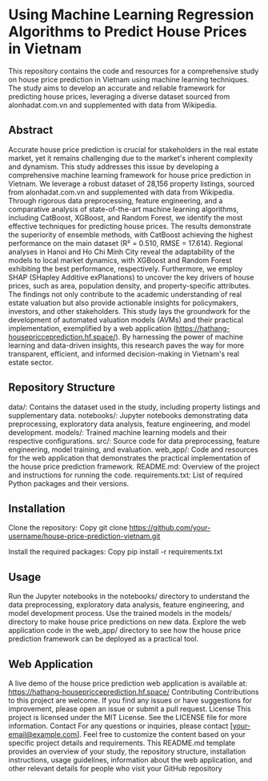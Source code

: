 # Using Machine Learning Regression Algorithms to Predict House Prices in Vietnam

This repository contains the code and resources for a comprehensive study on house price prediction in Vietnam using machine learning techniques. The study aims to develop an accurate and reliable framework for predicting house prices, leveraging a diverse dataset sourced from alonhadat.com.vn and supplemented with data from Wikipedia.
## Abstract
Accurate house price prediction is crucial for stakeholders in the real estate market, yet it remains challenging due to the market's inherent complexity and dynamism. This study addresses this issue by developing a comprehensive machine learning framework for house price prediction in Vietnam. We leverage a robust dataset of 28,156 property listings, sourced from alonhadat.com.vn and supplemented with data from Wikipedia. Through rigorous data preprocessing, feature engineering, and a comparative analysis of state-of-the-art machine learning algorithms, including CatBoost, XGBoost, and Random Forest, we identify the most effective techniques for predicting house prices.
The results demonstrate the superiority of ensemble methods, with CatBoost achieving the highest performance on the main dataset (R² = 0.510, RMSE = 17.614). Regional analyses in Hanoi and Ho Chi Minh City reveal the adaptability of the models to local market dynamics, with XGBoost and Random Forest exhibiting the best performance, respectively. Furthermore, we employ SHAP (SHapley Additive exPlanations) to uncover the key drivers of house prices, such as area, population density, and property-specific attributes.
The findings not only contribute to the academic understanding of real estate valuation but also provide actionable insights for policymakers, investors, and other stakeholders. This study lays the groundwork for the development of automated valuation models (AVMs) and their practical implementation, exemplified by a web application (https://hathang-housepricceprediction.hf.space/). By harnessing the power of machine learning and data-driven insights, this research paves the way for more transparent, efficient, and informed decision-making in Vietnam's real estate sector.
## Repository Structure
data/: Contains the dataset used in the study, including property listings and supplementary data.
notebooks/: Jupyter notebooks demonstrating data preprocessing, exploratory data analysis, feature engineering, and model development.
models/: Trained machine learning models and their respective configurations.
src/: Source code for data preprocessing, feature engineering, model training, and evaluation.
web_app/: Code and resources for the web application that demonstrates the practical implementation of the house price prediction framework.
README.md: Overview of the project and instructions for running the code.
requirements.txt: List of required Python packages and their versions.

## Installation
Clone the repository:
Copy
git clone https://github.com/your-username/house-price-prediction-vietnam.git

Install the required packages:
Copy
pip install -r requirements.txt


## Usage
Run the Jupyter notebooks in the notebooks/ directory to understand the data preprocessing, exploratory data analysis, feature engineering, and model development process.
Use the trained models in the models/ directory to make house price predictions on new data.
Explore the web application code in the web_app/ directory to see how the house price prediction framework can be deployed as a practical tool.

## Web Application
A live demo of the house price prediction web application is available at: https://hathang-housepricceprediction.hf.space/
Contributing
Contributions to this project are welcome. If you find any issues or have suggestions for improvement, please open an issue or submit a pull request.
License
This project is licensed under the MIT License. See the LICENSE file for more information.
Contact
For any questions or inquiries, please contact [your-email@example.com].
Feel free to customize the content based on your specific project details and requirements. This README.md template provides an overview of your study, the repository structure, installation instructions, usage guidelines, information about the web application, and other relevant details for people who visit your GitHub repository
